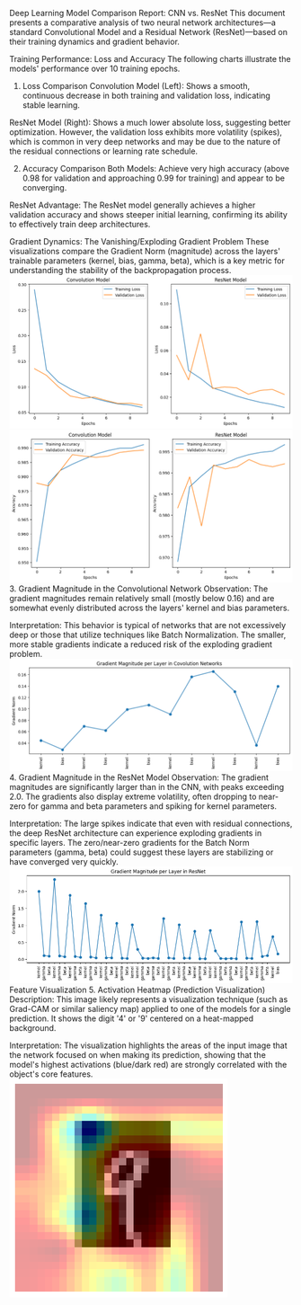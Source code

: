 Deep Learning Model Comparison Report: CNN vs. ResNet
This document presents a comparative analysis of two neural network architectures—a standard Convolutional Model and a Residual Network (ResNet)—based on their training dynamics and gradient behavior.

Training Performance: Loss and Accuracy
The following charts illustrate the models' performance over 10 training epochs.

1. Loss Comparison
Convolution Model (Left): Shows a smooth, continuous decrease in both training and validation loss, indicating stable learning.

ResNet Model (Right): Shows a much lower absolute loss, suggesting better optimization. However, the validation loss exhibits more volatility (spikes), which is common in very deep networks and may be due to the nature of the residual connections or learning rate schedule.

2. Accuracy Comparison
Both Models: Achieve very high accuracy (above 0.98 for validation and approaching 0.99 for training) and appear to be converging.

ResNet Advantage: The ResNet model generally achieves a higher validation accuracy and shows steeper initial learning, confirming its ability to effectively train deep architectures.

Gradient Dynamics: The Vanishing/Exploding Gradient Problem
These visualizations compare the Gradient Norm (magnitude) across the layers' trainable parameters (kernel, bias, gamma, beta), which is a key metric for understanding the stability of the backpropagation process.
![alt text](image-1.png)
![alt text](image-2.png)
3. Gradient Magnitude in the Convolutional Network
Observation: The gradient magnitudes remain relatively small (mostly below 0.16) and are somewhat evenly distributed across the layers' kernel and bias parameters.

Interpretation: This behavior is typical of networks that are not excessively deep or those that utilize techniques like Batch Normalization. The smaller, more stable gradients indicate a reduced risk of the exploding gradient problem.
![alt text](image-3.png)
4. Gradient Magnitude in the ResNet Model
Observation: The gradient magnitudes are significantly larger than in the CNN, with peaks exceeding 2.0. The gradients also display extreme volatility, often dropping to near-zero for gamma and beta parameters and spiking for kernel parameters.

Interpretation: The large spikes indicate that even with residual connections, the deep ResNet architecture can experience exploding gradients in specific layers. The zero/near-zero gradients for the Batch Norm parameters (gamma, beta) could suggest these layers are stabilizing or have converged very quickly.
![alt text](image-4.png)
Feature Visualization
5. Activation Heatmap (Prediction Visualization)
Description: This image likely represents a visualization technique (such as Grad-CAM or similar saliency map) applied to one of the models for a single prediction. It shows the digit '4' or '9' centered on a heat-mapped background.

Interpretation: The visualization highlights the areas of the input image that the network focused on when making its prediction, showing that the model's highest activations (blue/dark red) are strongly correlated with the object's core features.
![alt text](image-5.png)